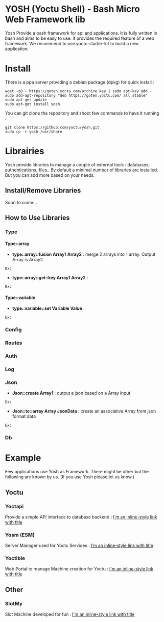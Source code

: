 # YOSH (Yoctu Shell) - Bash Micro Web Framework lib

Yosh Provide a bash framework for api and applications.
It is fully written in bash and aims to be easy to use. It provides the required feature of a web framework.
We recommend to use yoctu-starter-kit to build a new application.

# Install

There is a ppa server providing a debian package (dpkg) for quick install :
```
wget -qO - https://goten.yoctu.com/archive.key | sudo apt-key add -
sudo add-apt-repository "deb https://goten.yoctu.com/ all stable"
sudo apt-get update
sudo apt-get install yosh
```

You can git clone the repository and shoot few commands to have it running :

```
git clone https://github.com/yoctu/yosh.git
sudo cp -r yosh /usr/share
```
# Librairies

Yosh provide libraries to manage a couple of external tools : databases, authentications, files..
By default a minimal number of libraries are installed. But you can add more based on your needs.

## Install/Remove Libraries

Soon to come...

## How to Use Libraries 

### Type

#### Type::array 
- **type::array::fusion Array1 Array2** : merge 2 arrays into 1 array. Output Array is Array2.
```
Ex:
```
- **type::array::get::key Array1 Array2** :
```
Ex:
```

#### Type::variable
- **type::variable::set Variable Value** : 
```
Ex:
```

### Config

### Routes

### Auth

### Log

### Json
- **Json::create Array1** : output a json based on a Array input
```
Ex:
```
- **Json::to::array Array JsonData** : create an associative Array from json format data 
```
Ex:
```

### Db

# Example

Few applications use Yosh as Framework. There might be other but the following are known by us. 
(If you use Yosh please let us know.)

## Yoctu

### Yoctapi
Provide a simple API interface to database backend :
[I'm an inline-style link with title](https://github.com/yoctu/yoctapi "Yoctapi Homepage")

### Yosm (ESM)
Server Manager used for Yoctu Services :
[I'm an inline-style link with title](https://github.com/yoctu/yosm "Yosm Homepage")

### Yoctible
Web Portal to manage Machine creation for Yoctu :
[I'm an inline-style link with title](https://github.com/yoctu/yoctible "Yoctible Homepage")

## Other

### SlotMy
Slot Machine developed for fun :
[I'm an inline-style link with title](https://github.com/lvenier/slotmy "SlotMy Homepage")


